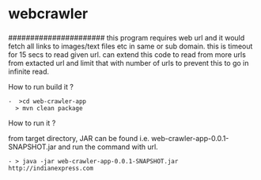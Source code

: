 # webcrawler
####
###
######################
this program requires web url and it would fetch all links to images/text files etc in same or sub domain. 
this is timeout for 15 secs to read given url. 
can extend this code to read from more urls from extacted url and limit that with number of urls to prevent this to go in infinite read. 


How to run build it ? 

```
-  >cd web-crawler-app
  > mvn clean package 
```   

How to run it ? 

from target directory, JAR can be found i.e. web-crawler-app-0.0.1-SNAPSHOT.jar and run the command with url.

```
- > java -jar web-crawler-app-0.0.1-SNAPSHOT.jar http://indianexpress.com
```
